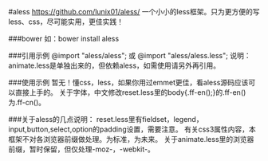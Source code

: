 #aless
    https://github.com/lunix01/aless/
    一个小小的less框架。只为更方便的写less、css，尽可能实用，更佳实践！

###bower
    如：bower install aless

###引用示例
    @import "aless/aless";
    或
    @import "aless/aless.less";
    说明：animate.less是单独出来的，但依赖aless，如需使用请另外再引用。

###使用示例
    暂无！懂css，less，如果你用过emmet更佳，看aless源码应该可以直接上手的。
    关于字体，中文修改reset.less里的body{.ff-en();}的.ff-en()为.ff-cn()。

###关于aless的几点说明：
    reset.less里有fieldset，legend，input,button,select,option的padding设置，需要注意。
    有关css3属性内容，本框架不对各浏览器前缀做处理。为标准，为未来。
    关于animate.less里的浏览器前缀，暂时保留，但仅处理-moz-，-webkit-。
